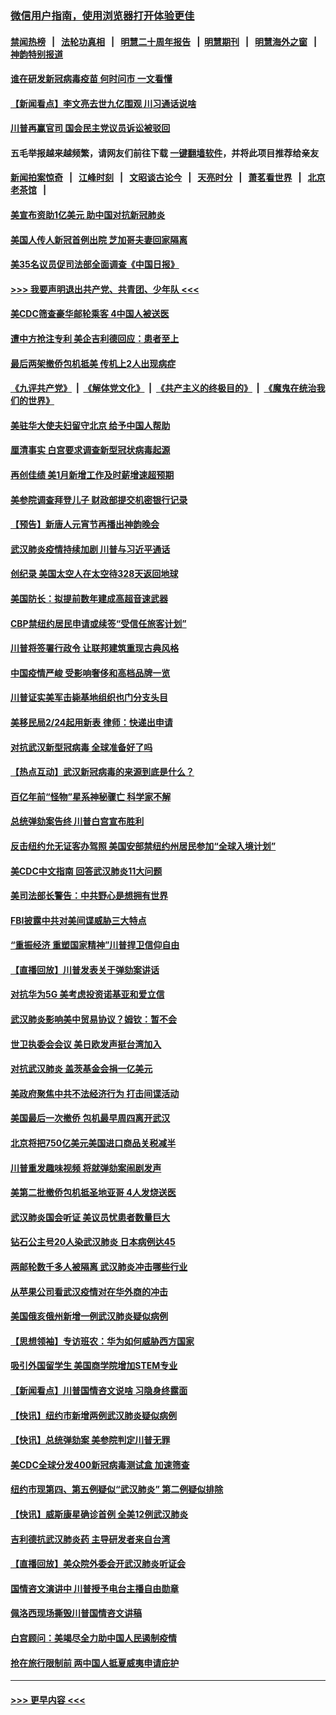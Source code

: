 ### [微信用户指南，使用浏览器打开体验更佳](https://github.com/gfw-breaker/banned-news1/blob/master/indexes/wechat-guide.md?t=0)
#### [禁闻热榜](热点新闻.md?t=0)  &nbsp;&nbsp;|&nbsp;&nbsp; [法轮功真相](https://github.com/gfw-breaker/truth/blob/master/README.md?t=0) &nbsp;&nbsp;|&nbsp;&nbsp; [明慧二十周年报告](https://github.com/gfw-breaker/mh-reports/blob/master/README.md?t=0) &nbsp;&nbsp;|&nbsp;&nbsp;[明慧期刊](https://github.com/gfw-breaker/mh-qikan) &nbsp;&nbsp;|&nbsp;&nbsp; [明慧海外之窗](https://github.com/gfw-breaker/mh-news/blob/master/README.md?t=0) &nbsp;&nbsp;|&nbsp;&nbsp; [神韵特别报道](https://github.com/gfw-breaker/mh-news/blob/master/shenyun.md?t=0)
#### [谁在研发新冠病毒疫苗 何时问市 一文看懂](../pages/nsc412/n11852840.md?t=02080933) 
#### [【新闻看点】李文亮去世九亿围观 川习通话说啥](../pages/nsc412/n11852360.md?t=02080933) 
#### [川普再赢官司 国会民主党议员诉讼被驳回](../pages/nsc412/n11852287.md?t=02080933) 
#### 五毛举报越来越频繁，请网友们前往下载 [一键翻墙软件](https://github.com/gfw-breaker/ssr-accounts)，并将此项目推荐给亲友
#### [新闻拍案惊奇](https://github.com/gfw-breaker/banned-news1/blob/master/pages/link4.md) &nbsp;&nbsp;|&nbsp;&nbsp; [江峰时刻](https://github.com/gfw-breaker/banned-news1/blob/master/pages/link4.md) &nbsp;&nbsp;|&nbsp;&nbsp; [文昭谈古论今](https://github.com/gfw-breaker/banned-news1/blob/master/pages/link4.md) &nbsp;&nbsp;|&nbsp;&nbsp; [天亮时分](https://github.com/gfw-breaker/banned-news1/blob/master/pages/link4.md) &nbsp;&nbsp;|&nbsp;&nbsp; [萧茗看世界](https://github.com/gfw-breaker/banned-news1/blob/master/pages/link4.md) &nbsp;&nbsp;|&nbsp;&nbsp; [北京老茶馆](https://github.com/gfw-breaker/banned-news1/blob/master/pages/link4.md) &nbsp;&nbsp;|&nbsp;&nbsp; 
#### [美宣布资助1亿美元 助中国对抗新冠肺炎](../pages/nsc412/n11852531.md?t=02080933) 
#### [美国人传人新冠首例出院 芝加哥夫妻回家隔离](../pages/nsc412/n11852452.md?t=02080933) 
#### [美35名议员促司法部全面调查《中国日报》](../pages/nsc412/n11852435.md?t=02080933) 
#### [>>> 我要声明退出共产党、共青团、少年队 <<<](https://github.com/begood0513/goodnews/blob/master/quit/letter.md) 
#### [美CDC筛查豪华邮轮乘客 4中国人被送医](../pages/nsc412/n11852085.md?t=02080933) 
#### [遭中方抢注专利 美企吉利德回应：患者至上](../pages/nsc412/n11852037.md?t=02080933) 
#### [最后两架撤侨包机抵美 传机上2人出现病症](../pages/nsc412/n11852173.md?t=02080933) 
#### [《九评共产党》](https://github.com/begood0513/9ping.md/blob/master/README.md) &nbsp;|&nbsp; [《解体党文化》](../../../../jtdwh.md/blob/master/README.md)  &nbsp;|&nbsp; [《共产主义的终极目的》](../../../../gczydzjmd.md/blob/master/README.md) &nbsp;|&nbsp; [《魔鬼在统治我们的世界》](../../../../mgztzwmdsj.md/blob/master/README.md) 
#### [美驻华大使夫妇留守北京 给予中国人帮助](../pages/nsc412/n11852165.md?t=02080933) 
#### [厘清事实 白宫要求调查新型冠状病毒起源](../pages/nsc412/n11852106.md?t=02080933) 
#### [再创佳绩 美1月新增工作及时薪增速超预期](../pages/nsc412/n11852174.md?t=02080933) 
#### [美参院调查拜登儿子 财政部提交机密银行记录](../pages/nsc412/n11851808.md?t=02080933) 
#### [【预告】新唐人元宵节再播出神韵晚会](../pages/nsc412/n11843192.md?t=02080933) 
#### [武汉肺炎疫情持续加剧 川普与习近平通话](../pages/nsc412/n11851613.md?t=02080933) 
#### [创纪录 美国太空人在太空待328天返回地球](../pages/nsc412/n11851266.md?t=02080933) 
#### [美国防长：拟提前数年建成高超音速武器](../pages/nsc412/n11850959.md?t=02080933) 
#### [CBP禁纽约居民申请或续签“受信任旅客计划”](../pages/nsc412/n11850857.md?t=02080933) 
#### [川普将签署行政令 让联邦建筑重现古典风格](../pages/nsc412/n11850654.md?t=02080933) 
#### [中国疫情严峻 受影响奢侈和高档品牌一览](../pages/nsc412/n11850319.md?t=02080933) 
#### [川普证实美军击毙基地组织也门分支头目](../pages/nsc412/n11850383.md?t=02080933) 
#### [美移民局2/24起用新表 律师：快递出申请](../pages/nsc412/n11848220.md?t=02080933) 
#### [对抗武汉新型冠病毒 全球准备好了吗](../pages/nsc412/n11850142.md?t=02080933) 
#### [【热点互动】武汉新冠病毒的来源到底是什么？](../pages/nsc412/n11849749.md?t=02080933) 
#### [百亿年前“怪物”星系神秘骤亡 科学家不解](../pages/nsc412/n11849863.md?t=02080933) 
#### [总统弹劾案告终 川普白宫宣布胜利](../pages/nsc412/n11849985.md?t=02080933) 
#### [反击纽约允无证客办驾照  美国安部禁纽约州居民参加“全球入境计划”](../pages/nsc412/n11849828.md?t=02080933) 
#### [美CDC中文指南 回答武汉肺炎11大问题](../pages/nsc412/n11849703.md?t=02080933) 
#### [美司法部长警告：中共野心是想拥有世界](../pages/nsc412/n11849769.md?t=02080933) 
#### [FBI披露中共对美间谍威胁三大特点](../pages/nsc412/n11849700.md?t=02080933) 
#### [“重振经济 重塑国家精神”川普捍卫信仰自由](../pages/nsc412/n11849641.md?t=02080933) 
#### [【直播回放】川普发表关于弹劾案讲话](../pages/nsc412/n11849472.md?t=02080933) 
#### [对抗华为5G 美考虑投资诺基亚和爱立信](../pages/nsc412/n11849510.md?t=02080933) 
#### [武汉肺炎影响美中贸易协议？姆钦：暂不会](../pages/nsc412/n11849497.md?t=02080933) 
#### [世卫执委会会议 美日欧发声挺台湾加入](../pages/nsc412/n11849433.md?t=02080933) 
#### [对抗武汉肺炎 盖茨基金会捐一亿美元](../pages/nsc412/n11848953.md?t=02080933) 
#### [美政府聚焦中共不法经济行为 打击间谍活动](../pages/nsc412/n11849322.md?t=02080933) 
#### [美国最后一次撤侨 包机最早周四离开武汉](../pages/nsc412/n11849395.md?t=02080933) 
#### [北京将把750亿美元美国进口商品关税减半](../pages/nsc412/n11848896.md?t=02080933) 
#### [川普重发趣味视频 将就弹劾案闹剧发声](../pages/nsc412/n11848715.md?t=02080933) 
#### [美第二批撤侨包机抵圣地亚哥 4人发烧送医](../pages/nsc412/n11847923.md?t=02080933) 
#### [武汉肺炎国会听证 美议员忧患者数量巨大](../pages/nsc412/n11844851.md?t=02080933) 
#### [钻石公主号20人染武汉肺炎 日本病例达45](../pages/nsc412/n11847823.md?t=02080933) 
#### [两邮轮数千多人被隔离 武汉肺炎冲击哪些行业](../pages/nsc412/n11847456.md?t=02080933) 
#### [从苹果公司看武汉疫情对在华外商的冲击](../pages/nsc412/n11847586.md?t=02080933) 
#### [美国俄亥俄州新增一例武汉肺炎疑似病例](../pages/nsc412/n11847714.md?t=02080933) 
#### [【思想领袖】专访班农：华为如何威胁西方国家](../pages/nsc412/n11847306.md?t=02080933) 
#### [吸引外国留学生 美国商学院增加STEM专业](../pages/nsc412/n11847417.md?t=02080933) 
#### [【新闻看点】川普国情咨文说啥 习隐身终露面](../pages/nsc412/n11847016.md?t=02080933) 
#### [【快讯】纽约市新增两例武汉肺炎疑似病例](../pages/nsc412/n11847250.md?t=02080933) 
#### [【快讯】总统弹劾案 美参院判定川普无罪](../pages/nsc412/n11847316.md?t=02080933) 
#### [美CDC全球分发400新冠病毒测试盒 加速筛查](../pages/nsc412/n11847260.md?t=02080933) 
#### [纽约市现第四、第五例疑似“武汉肺炎”   第二例疑似排除](../pages/nsc412/n11847332.md?t=02080933) 
#### [【快讯】威斯康星确诊首例 全美12例武汉肺炎](../pages/nsc412/n11847162.md?t=02080933) 
#### [吉利德抗武汉肺炎药 主导研发者来自台湾](../pages/nsc412/n11847064.md?t=02080933) 
#### [【直播回放】美众院外委会开武汉肺炎听证会](../pages/nsc412/n11846727.md?t=02080933) 
#### [国情咨文演讲中 川普授予电台主播自由勋章](../pages/nsc412/n11846815.md?t=02080933) 
#### [佩洛西现场撕毁川普国情咨文讲稿](../pages/nsc412/n11846724.md?t=02080933) 
#### [白宫顾问：美竭尽全力助中国人民遏制疫情](../pages/nsc412/n11846756.md?t=02080933) 
#### [抢在旅行限制前 两中国人抵夏威夷申请庇护](../pages/nsc412/n11846866.md?t=02080933) 

----
#### [ >>> 更早内容 <<< ](../indexes/nsc412-earlier.md)
